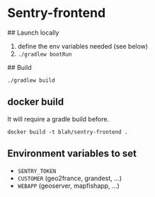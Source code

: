 # Sentry-frontend

## Launch locally

1. define the env variables needed (see below)
2. `./gradlew bootRun`

## Build

`./gradlew build`

## docker build

It will require a gradle build before.

`docker build -t blah/sentry-frontend .`

## Environment variables to set

* `SENTRY_TOKEN`
* `CUSTOMER` (geo2france, grandest, ...)
* `WEBAPP` (geoserver, mapfishapp, ...)


